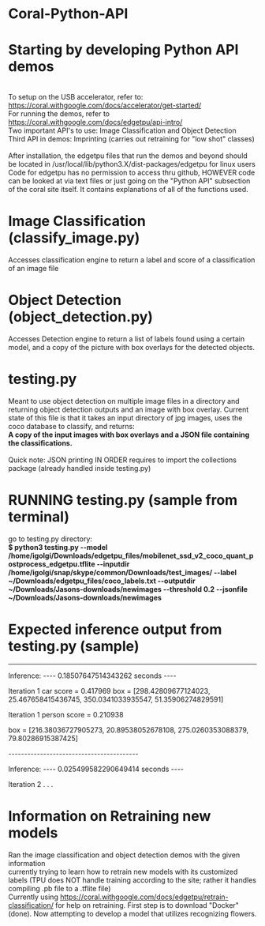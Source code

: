 # Coral-Python-API

# Starting by developing Python API demos 
<br>To setup on the USB accelerator, refer to: https://coral.withgoogle.com/docs/accelerator/get-started/
<br>For running the demos, refer to https://coral.withgoogle.com/docs/edgetpu/api-intro/
<br>Two important API's to use: Image Classification and Object Detection
<br>Third API in demos: Imprinting (carries out retraining for "low shot" classes)
<br><br>After installation, the edgetpu files that run the demos and beyond should be located in 
/usr/local/lib/python3.X/dist-packages/edgetpu for linux users
<br>Code for edgetpu has no permission to access thru github, HOWEVER code can be looked at via text files or just going on the "Python API" subsection of the coral site itself. It contains explanations of all of the functions used.

# Image Classification (classify_image.py)
Accesses classification engine to return a label and score of a classification of an image file

# Object Detection (object_detection.py)
Accesses Detection engine to return a list of labels found using a certain model, and a copy of the picture 
with box overlays for the detected objects.

# testing.py
Meant to use object detection on multiple image files in a directory and returning object detection outputs and an image with box overlay. Current state of this file is that it takes an input directory of jpg images, uses the coco database to classify, and returns: <b><br>A copy of the input images with box overlays and a JSON file containing the classifications.</b> 
<br><br>Quick note: JSON printing IN ORDER requires to import the collections package (already handled inside testing.py)
# RUNNING testing.py (sample from terminal)
go to testing.py directory:<br>
<b>$ python3 testing.py --model /home/igolgi/Downloads/edgetpu_files/mobilenet_ssd_v2_coco_quant_postprocess_edgetpu.tflite  --inputdir /home/igolgi/snap/skype/common/Downloads/test_images/ --label ~/Downloads/edgetpu_files/coco_labels.txt  --outputdir ~/Downloads/Jasons-downloads/newimages --threshold 0.2 --jsonfile ~/Downloads/Jasons-downloads/newimages  </b>

# Expected inference output from testing.py (sample)
-----------------------------------------
Inference: ---- 0.18507647514343262 seconds ----

Iteration 1
car
score =  0.417969
box =  [298.42809677124023, 25.467658415436745, 350.0341033935547, 51.35906274829591]

Iteration 1
person
score =  0.210938
<p>box =  [216.38036727905273, 20.89538052678108, 275.0260353088379, 79.80286915387425] </p>
-----------------------------------------

Inference: ---- 0.025499582290649414 seconds ----

Iteration 2
.
.
.


# Information on Retraining new models
Ran the image classification and object detection demos with the given information
<br> currently trying to learn how to retrain new models with its customized labels (TPU does NOT handle training according to the site; rather it handles compiling .pb file to a .tflite file)
<br> Currently using https://coral.withgoogle.com/docs/edgetpu/retrain-classification/ for help on retraining. First step is to download "Docker" (done). Now attempting to develop a model that utilizes recognizing flowers.

